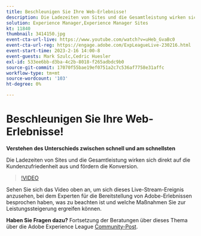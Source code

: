 ```yaml
---
title: Beschleunigen Sie Ihre Web-Erlebnisse!
description: Die Ladezeiten von Sites und die Gesamtleistung wirken sich direkt auf die Kundenzufriedenheit aus und fördern die Konversion.
solution: Experience Manager,Experience Manager Sites
kt: 11840
thumbnail: 3414150.jpg
event-cta-url-live: https://www.youtube.com/watch?v=uHeb_GvaBc0
event-cta-url-reg: https://engage.adobe.com/ExpLeagueLive-230216.html
event-start-time: 2023-2-16 14:00-8
event-guests: Mark Szulc,Cedric Huesler
exl-id: 533ee6bb-d3ba-4c2b-8018-f265adbdc9b0
source-git-commit: 17070f55bae19ef0751a2c7c536af7758e31affc
workflow-type: tm+mt
source-wordcount: '103'
ht-degree: 0%

---
```


# Beschleunigen Sie Ihre Web-Erlebnisse!

**Verstehen des Unterschieds zwischen schnell und am schnellsten**

Die Ladezeiten von Sites und die Gesamtleistung wirken sich direkt auf die Kundenzufriedenheit aus und fördern die Konversion.

>[!VIDEO](https://video.tv.adobe.com/v/3414150/?quality=12&learn=on)

Sehen Sie sich das Video oben an, um sich dieses Live-Stream-Ereignis anzusehen, bei dem Experten für die Bereitstellung von Adobe-Erlebnissen besprochen haben, was zu beachten ist und welche Maßnahmen Sie zur Leistungssteigerung ergreifen können.

**Haben Sie Fragen dazu?** Fortsetzung der Beratungen über dieses Thema über die Adobe Experience League [Community-Post](https://experienceleaguecommunities.adobe.com/t5/adobe-experience-manager/experience-league-live-post-session-discussion-speeding-up-your/m-p/575513#M36836).
